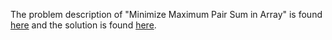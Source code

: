 The problem description of "Minimize Maximum Pair Sum in Array" is found [here](https://leetcode.com/problems/minimize-maximum-pair-sum-in-array/) and the solution is found [here](https://github.com/aurimas13/Solutions-To-Problems/blob/main/LeetCode/Python%20Solutions/Minimize%20Maximum%20Pair%20Sum%20in%20Array/minimize.py).
